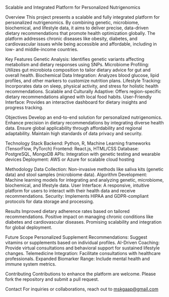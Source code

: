 Scalable and Integrated Platform for Personalized Nutrigenomics

Overview
This project presents a scalable and fully integrated platform for personalized nutrigenomics. By combining genetic, microbiome, biochemical, and lifestyle data, it aims to deliver precise, data-driven dietary recommendations that promote health optimization globally. The platform addresses chronic diseases like obesity, diabetes, and cardiovascular issues while being accessible and affordable, including in low- and middle-income countries.

Key Features
Genetic Analysis: Identifies genetic variants affecting metabolism and dietary responses using SNPs.
Microbiome Profiling: Utilizes gut microbiota composition to tailor dietary advice for gut and overall health.
Biochemical Data Integration: Analyzes blood glucose, lipid profiles, and other markers to customize nutrition plans.
Lifestyle Tracking: Incorporates data on sleep, physical activity, and stress for holistic health recommendations.
Scalable and Culturally Adaptive: Offers region-specific dietary recommendations aligned with local food habits.
User-Friendly Interface: Provides an interactive dashboard for dietary insights and progress tracking.

Objectives
Develop an end-to-end solution for personalized nutrigenomics.
Enhance precision in dietary recommendations by integrating diverse health data.
Ensure global applicability through affordability and regional adaptability.
Maintain high standards of data privacy and security.

Technology Stack
Backend: Python, R, Machine Learning frameworks (TensorFlow, PyTorch)
Frontend: React.js, HTML/CSS
Database: PostgreSQL, MongoDB
APIs: Integration with genetic testing and wearable devices
Deployment: AWS or Azure for scalable cloud hosting

Methodology
Data Collection: Non-invasive methods like saliva kits (genetic data) and stool samples (microbiome data).
Algorithm Development: Machine learning models for integrating and analyzing genetic, microbiome, biochemical, and lifestyle data.
User Interface: A responsive, intuitive platform for users to interact with their health data and receive recommendations.
Security: Implements HIPAA and GDPR-compliant protocols for data storage and processing.

Results
Improved dietary adherence rates based on tailored recommendations.
Positive impact on managing chronic conditions like diabetes and cardiovascular diseases.
Promising scalability and integration for global deployment.

Future Scope
Personalized Supplement Recommendations: Suggest vitamins or supplements based on individual profiles.
AI-Driven Coaching: Provide virtual consultations and behavioral support for sustained lifestyle changes.
Telemedicine Integration: Facilitate consultations with healthcare professionals.
Expanded Biomarker Range: Include mental health and immune system metrics.

Contributing
Contributions to enhance the platform are welcome. Please fork the repository and submit a pull request.

Contact
For inquiries or collaborations, reach out to mskgaap@gmail.com
